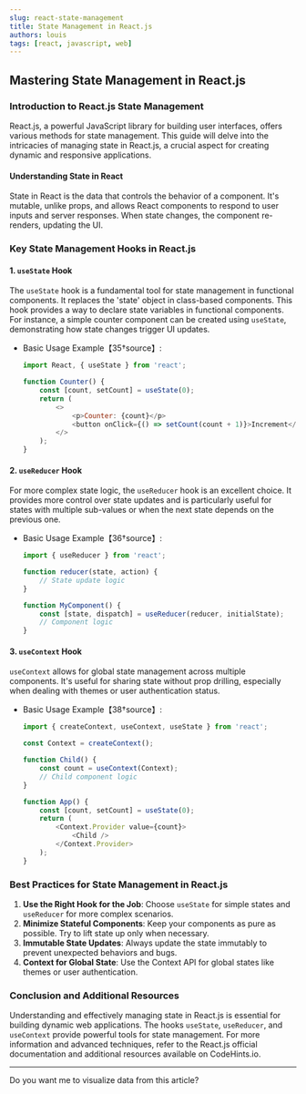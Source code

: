 ```yaml
---
slug: react-state-management
title: State Management in React.js
authors: louis
tags: [react, javascript, web]
---
```



## Mastering State Management in React.js

### Introduction to React.js State Management
React.js, a powerful JavaScript library for building user interfaces, offers various methods for state management. This guide will delve into the intricacies of managing state in React.js, a crucial aspect for creating dynamic and responsive applications.

#### Understanding State in React
State in React is the data that controls the behavior of a component. It's mutable, unlike props, and allows React components to respond to user inputs and server responses. When state changes, the component re-renders, updating the UI.

### Key State Management Hooks in React.js

#### 1. `useState` Hook
The `useState` hook is a fundamental tool for state management in functional components. It replaces the 'state' object in class-based components. This hook provides a way to declare state variables in functional components. For instance, a simple counter component can be created using `useState`, demonstrating how state changes trigger UI updates. 

- Basic Usage Example【35†source】:
  ```javascript
  import React, { useState } from 'react';

  function Counter() {
      const [count, setCount] = useState(0);
      return (
          <>
              <p>Counter: {count}</p>
              <button onClick={() => setCount(count + 1)}>Increment</button>
          </>
      );
  }
  ```

#### 2. `useReducer` Hook
For more complex state logic, the `useReducer` hook is an excellent choice. It provides more control over state updates and is particularly useful for states with multiple sub-values or when the next state depends on the previous one.

- Basic Usage Example【36†source】:
  ```javascript
  import { useReducer } from 'react';

  function reducer(state, action) {
      // State update logic
  }

  function MyComponent() {
      const [state, dispatch] = useReducer(reducer, initialState);
      // Component logic
  }
  ```

#### 3. `useContext` Hook
`useContext` allows for global state management across multiple components. It's useful for sharing state without prop drilling, especially when dealing with themes or user authentication status.

- Basic Usage Example【38†source】:
  ```javascript
  import { createContext, useContext, useState } from 'react';

  const Context = createContext();

  function Child() {
      const count = useContext(Context);
      // Child component logic
  }

  function App() {
      const [count, setCount] = useState(0);
      return (
          <Context.Provider value={count}>
              <Child />
          </Context.Provider>
      );
  }
  ```

### Best Practices for State Management in React.js

1. **Use the Right Hook for the Job**: Choose `useState` for simple states and `useReducer` for more complex scenarios.
2. **Minimize Stateful Components**: Keep your components as pure as possible. Try to lift state up only when necessary.
3. **Immutable State Updates**: Always update the state immutably to prevent unexpected behaviors and bugs.
4. **Context for Global State**: Use the Context API for global states like themes or user authentication.

### Conclusion and Additional Resources
Understanding and effectively managing state in React.js is essential for building dynamic web applications. The hooks `useState`, `useReducer`, and `useContext` provide powerful tools for state management. For more information and advanced techniques, refer to the React.js official documentation and additional resources available on CodeHints.io.

---

Do you want me to visualize data from this article?